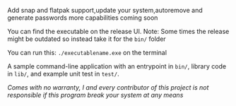 Add snap and flatpak support,update your system,autoremove and generate passwords more capabilities coming soon 


You can find the executable on the release UI.
Note: Some times the release might be outdated so instead take it for the `bin/` folder

You can run this:
`./executablename.exe`
on the terminal

A sample command-line application with an entrypoint in `bin/`, library code
in `lib/`, and example unit test in `test/`.



*Comes with no warranty, I and every contributor of this project is not responsible if this program break your system at any means*